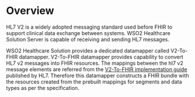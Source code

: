 # Overview

HL7 V2 is a widely adopted messaging standard used before FHIR to support clinical data exchange between systems. WSO2 Healthcare Solution Server is capable of receiving and sending HL7 messages. 

WSO2 Healthcare Solution provides a dedicated datamapper called V2-To-FHIR datamapper. V2-To-FHIR datamapper provides capability to convert HL7 v2 messages into FHIR resources. The mappings between the hl7 v2 message elements are referred from the [V2-To-FHIR implementation guide](https://build.fhir.org/ig/HL7/v2-to-fhir/branches/master/index.html) published by HL7.  Therefore this datamapper constructs a FHIR bundle with the resources created from the prebuilt mappings for segments and data types as per the specification.